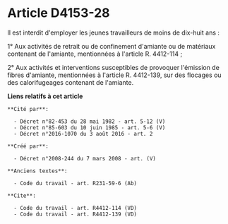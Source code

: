 # Article D4153-28

Il est interdit d'employer les jeunes travailleurs de moins de dix-huit ans : 

1° Aux activités de retrait ou de confinement d'amiante ou de matériaux contenant de l'amiante, mentionnées à l'article R.
4412-114 ; 

2° Aux activités et interventions susceptibles de provoquer l'émission de fibres d'amiante, mentionnées à l'article R.
4412-139, sur des flocages ou des calorifugeages contenant de l'amiante.

**Liens relatifs à cet article**

	**Cité par**:

	  - Décret n°82-453 du 28 mai 1982 - art. 5-12 (V)
	  - Décret n°85-603 du 10 juin 1985 - art. 5-6 (V)
	  - Décret n°2016-1070 du 3 août 2016 - art. 2

	**Créé par**:

	  - Décret n°2008-244 du 7 mars 2008 - art. (V)

	**Anciens textes**:

	  - Code du travail - art. R231-59-6 (Ab)

	**Cite**:

	  - Code du travail - art. R4412-114 (VD)
	  - Code du travail - art. R4412-139 (VD)

